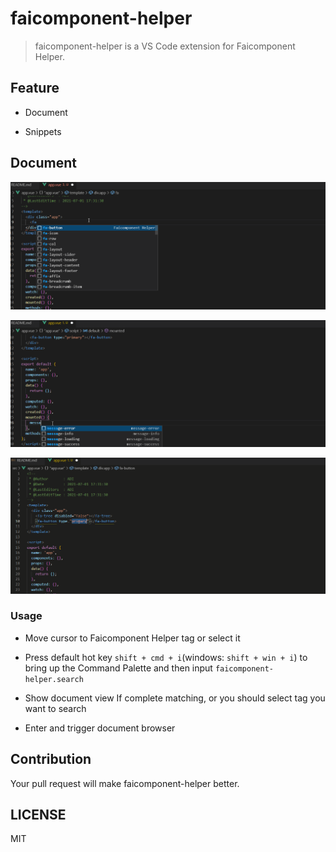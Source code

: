 # faicomponent-helper

> faicomponent-helper is a VS Code extension for Faicomponent Helper.


## Feature

* Document

* Snippets


## Document

![Snippets](./snippets/step.gif)

![Snippets](./snippets/step2.gif)

![Document](./snippets/step3.gif)

### Usage

* Move cursor to Faicomponent Helper tag or select it

* Press default hot key `shift + cmd + i`(windows: `shift + win + i`) to bring up the Command Palette and then input `faicomponent-helper.search`

* Show document view If complete matching,
    or you should select tag you want to search

* Enter and trigger document browser

## Contribution

Your pull request will make faicomponent-helper better.

## LICENSE

MIT

